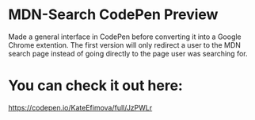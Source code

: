 # MDN-Search CodePen Preview
Made a general interface in CodePen before converting it into a Google Chrome extention. The first version will only redirect a user to the MDN search page instead of going directly to the page user was searching for.

# You can check it out here:
https://codepen.io/KateEfimova/full/JzPWLr
